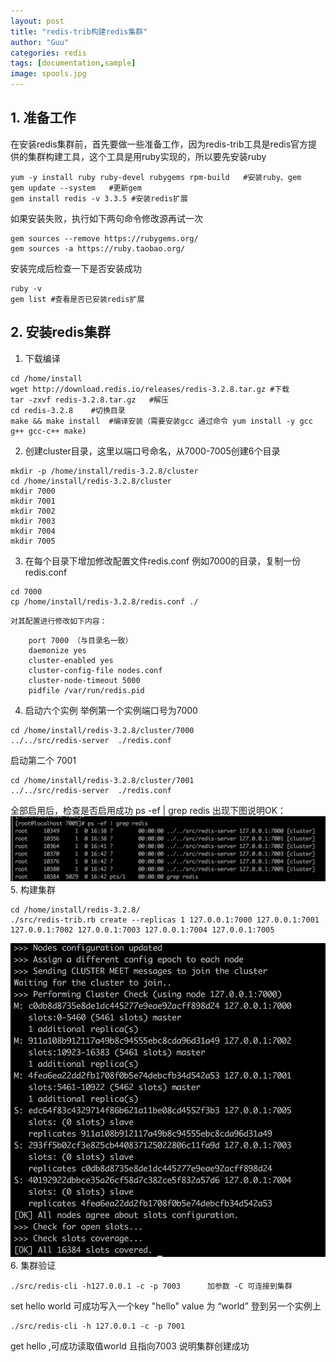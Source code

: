 ```yaml
---
layout: post
title: "redis-trib构建redis集群"
author: "Guu"
categories: redis
tags: [documentation,sample]
image: spools.jpg
---
```


## 1. 准备工作
在安装redis集群前，首先要做一些准备工作，因为redis-trib工具是redis官方提供的集群构建工具，这个工具是用ruby实现的，所以要先安装ruby
```shell
yum -y install ruby ruby-devel rubygems rpm-build   #安装ruby、gem
gem update --system   #更新gem   
gem install redis -v 3.3.5 #安装redis扩展
```
如果安装失败，执行如下两句命令修改源再试一次
```shell
gem sources --remove https://rubygems.org/
gem sources -a https://ruby.taobao.org/
```
安装完成后检查一下是否安装成功
```shell
ruby -v
gem list #查看是否已安装redis扩展
```

## 2. 安装redis集群
1. 下载编译
```shell
cd /home/install
wget http://download.redis.io/releases/redis-3.2.8.tar.gz #下载
tar -zxvf redis-3.2.8.tar.gz   #解压
cd redis-3.2.8    #切换目录
make && make install  #编译安装（需要安装gcc 通过命令 yum install -y gcc g++ gcc-c++ make)
```

2. 创建cluster目录，这里以端口号命名，从7000-7005创建6个目录
```shell
mkdir -p /home/install/redis-3.2.8/cluster
cd /home/install/redis-3.2.8/cluster
mkdir 7000
mkdir 7001
mkdir 7002
mkdir 7003
mkdir 7004
mkdir 7005
```

3. 在每个目录下增加修改配置文件redis.conf
    例如7000的目录，复制一份redis.conf
```
cd 7000
cp /home/install/redis-3.2.8/redis.conf ./
```
    对其配置进行修改如下内容：
```
    port 7000 （与目录名一致）
    daemonize yes
    cluster-enabled yes
    cluster-config-file nodes.conf
    cluster-node-timeout 5000
    pidfile /var/run/redis.pid
```

4. 启动六个实例
举例第一个实例端口号为7000
```shell
cd /home/install/redis-3.2.8/cluster/7000
../../src/redis-server  ./redis.conf
```
启动第二个 7001
```shell
cd /home/install/redis-3.2.8/cluster/7001
../../src/redis-server  ./redis.conf
```
全部启用后，检查是否启用成功
ps -ef \| grep redis
出现下图说明OK：
![alt text](/assets/img/20180306redis_cluster_start.jpg "redis启用成功")
5. 构建集群
```shell
cd /home/install/redis-3.2.8/
./src/redis-trib.rb create --replicas 1 127.0.0.1:7000 127.0.0.1:7001 127.0.0.1:7002 127.0.0.1:7003 127.0.0.1:7004 127.0.0.1:7005
```
![alt text](/assets/img/20180306redis_cluster_slot.jpg "redis集群构建成功")
6. 集群验证
```shell
./src/redis-cli -h127.0.0.1 -c -p 7003      加参数 -C 可连接到集群
```
set hello world     可成功写入一个key "hello"  value 为 “world”
登到另一个实例上
```shell
./src/redis-cli -h 127.0.0.1 -c -p 7001
```
get hello         ,可成功读取值world 且指向7003
说明集群创建成功


